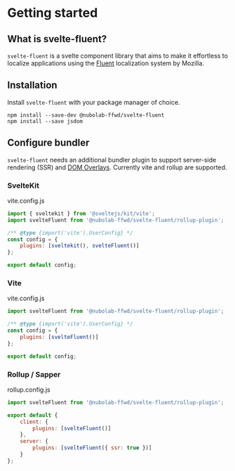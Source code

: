 <script lang="ts">
	import { base } from '$app/paths'
</script>

# Getting started

## What is svelte-fluent?

`svelte-fluent` is a svelte component library that aims to make it effortless to localize applications using
the [Fluent](https://projectfluent.org/) localization system by Mozilla.

## Installation

Install `svelte-fluent` with your package manager of choice.

```
npm install --save-dev @nubolab-ffwd/svelte-fluent
npm install --save jsdom
```

## Configure bundler

`svelte-fluent` needs an additional bundler plugin to support server-side rendering (SSR) and [DOM Overlays]({base}/docs/components#overlay-experimental). Currently vite and rollup are supported.

### SvelteKit

vite.config.js

```js
import { sveltekit } from '@sveltejs/kit/vite';
import svelteFluent from '@nubolab-ffwd/svelte-fluent/rollup-plugin';

/** @type {import('vite').UserConfig} */
const config = {
	plugins: [sveltekit(), svelteFluent()]
};

export default config;
```

### Vite

vite.config.js

```js
import svelteFluent from '@nubolab-ffwd/svelte-fluent/rollup-plugin';

/** @type {import('vite').UserConfig} */
const config = {
	plugins: [svelteFluent()]
};

export default config;
```

### Rollup / Sapper

rollup.config.js

```js
import svelteFluent from '@nubolab-ffwd/svelte-fluent/rollup-plugin';

export default {
	client: {
		plugins: [svelteFluent()]
	},
	server: {
		plugins: [svelteFluent({ ssr: true })]
	}
};
```
